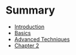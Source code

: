 # Summary

* [Introduction](README.md)
* [Basics](chapter1.md)
* [Advanced Techniques](chapter3.md)
* [Chapter 2](chapter2.md)

